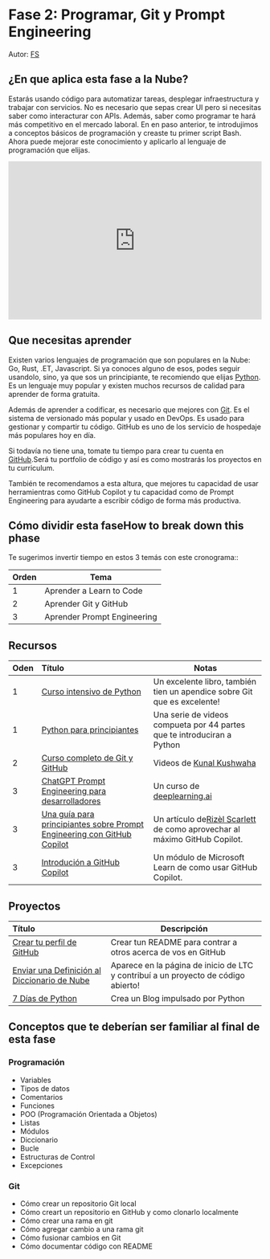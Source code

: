 # Fase 2: Programar, Git y Prompt Engineering

Autor: [FS](https://twitter.com/felipe88)

## ¿En que aplica esta fase a la Nube?

Estarás usando código para automatizar tareas, desplegar infraestructura y trabajar con servicios. No es necesario que sepas crear UI pero si necesitas saber como interacturar con APIs. Además, saber como programar te hará más competitivo en el mercado laboral. En en paso anterior, te introdujimos a conceptos básicos de programación y creaste tu primer script Bash. Ahora puede mejorar este conocimiento y aplicarlo al lenguaje de programación que elijas.

<!--truncate -->
<iframe width="100%" height="315" src="https://www.youtube.com/embed/WMUAc7bvB7M" title="YouTube video player" frameborder="0" allow="accelerometer; autoplay; clipboard-write; encrypted-media; gyroscope; picture-in-picture; web-share" allowfullscreen></iframe>

## Que necesitas aprender

Existen varios lenguajes de programación que son populares en la Nube: Go, Rust, .ET, Javascript. Si ya conoces alguno de esos, podes seguir usandolo, sino, ya que sos un principiante, te recomiendo que elijas [Python](https://www.python.org/). Es un lenguaje muy popular y existen muchos recursos de calidad para aprender de forma gratuita.

Además de aprender a codificar, es necesario que mejores con [Git](https://git-scm.com/). Es el sistema de versionado más popular y usado en DevOps. Es usado para gestionar y compartir tu código. GitHub es uno de los servicio de hospedaje más populares hoy en día.

Si todavía no tiene una, tomate tu tiempo para crear tu cuenta en [GitHub](https://github.com/).Será tu portfolio de código y así es como mostrarás los proyectos en tu curriculum.

También te recomendamos a esta altura, que mejores tu capacidad de usar herramientras como GitHub Copilot y tu capacidad como de Prompt Engineering para ayudarte a escribir código de forma más productiva.

## Cómo dividir esta faseHow to break down this phase

Te sugerimos invertir tiempo en estos 3 temás con este cronograma::

| Orden | Tema                        |
| ----- | --------------------------- |
| 1     | Aprender a Learn to Code    |
| 2     | Aprender Git y GitHub       |
| 3     | Aprender Prompt Engineering |

## Recursos

| Oden | Título                                                                                                                                                            | Notas                                                                                                           |
| :--- | :---------------------------------------------------------------------------------------------------------------------------------------------------------------- | --------------------------------------------------------------------------------------------------------------- |
| 1    | [Curso intensivo de Python](https://ehmatthes.github.io/pcc/)                                                                                                     | Un excelente libro, también tien un apendice sobre Git que es excelente!                                        |
| 1    | [Python para principiantes](https://youtu.be/jFCNu1-Xdsw)                                                                                                         | Una serie de videos compueta por 44 partes que te introduciran a Python                                         |
| 2    | [Curso completo de Git y GitHub](https://www.youtube.com/watch?v=apGV9Kg7ics)                                                                                     | Videos de [Kunal Kushwaha](https://bio.link/kunalk)                                                             |
| 3    | [ChatGPT Prompt Engineering para desarrolladores](https://www.deeplearning.ai/short-courses/chatgpt-prompt-engineering-for-developers/)                           | Un curso de [deeplearning.ai](https://www.deeplearning.ai/)                                                     |
| 3    | [Una guía para principiantes sobre Prompt Engineering con GitHub Copilot](https://dev.to/github/a-beginners-guide-to-prompt-engineering-with-github-copilot-3ibp) | Un artículo de[Rizèl Scarlett](https://twitter.com/blackgirlbytes) de como aprovechar al máximo GitHub Copilot. |
| 3    | [Introdución a GitHub Copilot](https://learn.microsoft.com/training/modules/introduction-to-github-copilot/)                                                      | Un módulo de Microsoft Learn de como usar GitHub Copilot.                                                       |

## Proyectos

| Título                                                                                                                                                           | Descripción                                                                        |
| :--------------------------------------------------------------------------------------------------------------------------------------------------------------- | ---------------------------------------------------------------------------------- |
| [Crear tu perfil de GitHub](https://docs.github.com/en/github/setting-up-and-managing-your-github-profile/customizing-your-profile/managing-your-profile-readme) | Crear tun README para contrar a otros acerca de vos en GitHub                      |
| [Enviar una Definición al Diccionario de Nube](https://dictionary.learntocloud.guide/)                                                                                    | Aparece en la página de inicio de LTC y contribuí a un proyecto de código abierto! |
| [7 Días de Python](https://7daysofpython.com/)                                                                                                                   | Crea un Blog impulsado por Python                                                  |

## Conceptos que te deberían ser familiar al final de esta fase

### Programación

- Variables
- Tipos de datos
- Comentarios
- Funciones
- POO (Programación Orientada a Objetos)
- Listas
- Módulos
- Diccionario
- Bucle
- Estructuras de Control
- Excepciones

### Git

- Cómo crear un repositorio Git local
- Cómo creart un repositorio en GitHub y como clonarlo localmente
- Cómo crear una rama en git
- Cómo agregar cambio a una rama git
- Cómo fusionar cambios en Git
- Cómo documentar código con README
